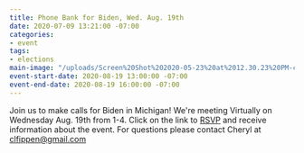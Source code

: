 ```yaml
---
title: Phone Bank for Biden, Wed. Aug. 19th
date: 2020-07-09 13:21:00 -07:00
categories:
- event
tags:
- elections
main-image: "/uploads/Screen%20Shot%202020-05-23%20at%2012.30.23%20PM-c4f6be.png"
event-start-date: 2020-08-19 13:00:00 -07:00
event-end-date: 2020-08-19 16:00:00 -07:00
---
```


Join us to make calls for Biden in Michigan! 
We're meeting Virtually on Wednesday Aug. 19th from 1-4.  Click on the link to [RSVP](https://docs.google.com/forms/d/e/1FAIpQLSd0CiFKlI060Xwg4jcwhZHBcYWuPWsLpMvt30lTTuFyHep7yg/viewform) and receive information about the event. For questions please contact Cheryl at clfippen@gmail.com
